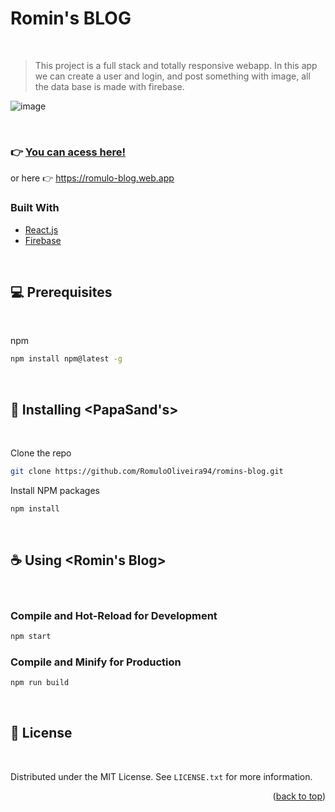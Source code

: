 # Romin's BLOG

<br>


> This project is a full stack and totally responsive webapp. In this app we can create a user and login, and post something with image, all the data base is made with firebase.

![image](https://user-images.githubusercontent.com/99622544/167195437-701e4c9a-29bc-4512-a573-90f4a0d7fd4a.png)


<br>

### 👉 [You can acess here!](https://romulo-blog.web.app)

or here 👉 https://romulo-blog.web.app

### Built With

* [React.js](https://pt-br.reactjs.org)
* [Firebase](firebase.google.com/)

<br>

## 💻 Prerequisites

<br>

npm
  ```sh
  npm install npm@latest -g
  ```
<br>

## 🚀 Installing  <PapaSand's>

<br>

Clone the repo
   ```sh
   git clone https://github.com/RomuloOliveira94/romins-blog.git
   ```

Install NPM packages
   ```sh
   npm install
   ```
<br>


## ☕ Using <Romin's Blog>

<br>

### Compile and Hot-Reload for Development


```sh
npm start
```

### Compile and Minify for Production


```sh
npm run build
```

<br>


## 📝 License

<br>

Distributed under the MIT License. See `LICENSE.txt` for more information.

<p align="right">(<a href="#top">back to top</a>)</p>
